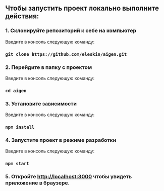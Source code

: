 ## Чтобы запустить проект локально выполните действия:

### 1. Склонируйте репозиторий к себе на компьютер
Введите в консоль следующую команду:
### `git clone https://github.com/eleskin/aigen.git`

### 2. Перейдите в папку с проектом
Введите в консоль следующую команду:
### `cd aigen`

### 3. Установите зависимости
Введите в консоль следующую команду:
### `npm install`

### 4. Запустите проект в режиме разработки
Введите в консоль следующую команду:
### `npm start`


### 5. Откройте [http://localhost:3000](http://localhost:3000) чтобы увидеть приложение в браузере.
